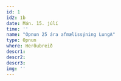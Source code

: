 ```yaml
---
id: 1
id2: 1b
date: Mán. 15. júlí
time: ''
name: "Opnun 25 ára afmælissýning LungA"
type: Opnun
where: Herðubreið
descr1: 
descr2: 
descr3: 
img: ''
---
```

